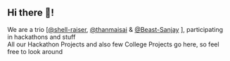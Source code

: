 ## Hi there 👋! 
We are a trio [[@shell-raiser](https://github.com/shell-raiser), [@thanmaisai](https://github.com/thanmaisai) & [@Beast-Sanjay](https://github.com/beast-sanjay) ], participating in hackathons and stuff 
<br> 
All our Hackathon Projects and also few College Projects go here, so feel free to look around


<!--

**Here are some ideas to get you started:**

🙋‍♀️ A short introduction - what is your organization all about?
🌈 Contribution guidelines - how can the community get involved?
👩‍💻 Useful resources - where can the community find your docs? Is there anything else the community should know?
🍿 Fun facts - what does your team eat for breakfast?
🧙 Remember, you can do mighty things with the power of [Markdown](https://docs.github.com/github/writing-on-github/getting-started-with-writing-and-formatting-on-github/basic-writing-and-formatting-syntax)
-->
